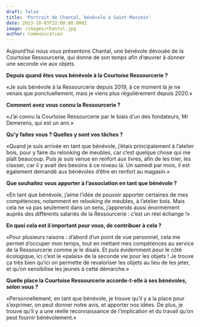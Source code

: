 ```yaml
---
draft: false
title: 'Portrait de Chantal, bénévole à Saint-Maximin'
date: 2023-10-03T22:00:00.000Z
image: /images/chantal.jpg
author: Communication
---
```


Aujourd’hui nous vous présentons Chantal, une bénévole dévouée de la Courtoise Ressourcerie, qui donne de son temps afin d’œuvrer à donner une seconde vie aux objets.

**Depuis quand êtes vous bénévole à la Courtoise Ressourcerie ?**

«Je suis bénévole à la Ressourcerie depuis 2019, à ce moment là je ne venais que ponctuellement, mais je viens plus régulièrement depuis 2020.»

**Comment avez vous connu la Ressourcerie ?**

«J’ai connu la Courtoise Ressourcerie par le biais d’un des fondateurs, Mr Demerens, qui est un ami.»

**Qu’y faites vous ? Quelles y sont vos tâches ?**

«Quand je suis arrivée en tant que bénévole, j’étais principalement à l’atelier bois, pour y faire du relooking de meubles, car c’est quelque chose qui me plaît beaucoup. Puis je suis venue en renfort aux livres, afin de les trier, les classer, car il y avait des besoins à ce niveau là. Un samedi par mois, il est également demandé aux bénévoles d’être en renfort au magasin.»

**Que souhaitez vous apporter à l’association en tant que bénévole ?**

«En tant que bénévole, j’aime l’idée de pouvoir apporter certaines de mes compétences, notamment en relooking de meubles, à l’atelier bois. Mais cela ne va pas seulement dans un sens, j’apprends aussi énormément auprès des différents salariés de la Ressourcerie : c’est un réel échange !»

**En quoi cela est il important pour vous, de contribuer à cela ?**

«Pour plusieurs raisons : d’abord d’un point de vue personnel, cela me permet d’occuper mon temps, tout en mettant mes compétences au service de la Ressourcerie comme je le disais. Et puis évidemment pour le côté écologique, ici c’est le
«palais» de la seconde vie pour les objets ! Je trouve ça très bien qu’ici on permette de revaloriser les objets au lieu de les jeter, et qu’on sensibilise les jeunes à cette démarche.»

**Quelle place la Courtoise Ressourcerie accorde-t-elle à ses bénévoles, selon vous ?**

«Personnellement, en tant que bénévole, je trouve qu’il y a la place pour s’exprimer, on peut donner notre avis, et apporter nos idées. De plus, je trouve qu’il y a une réelle reconnaissance de l’implication et du travail qu’on peut fournir bénévolement.»
